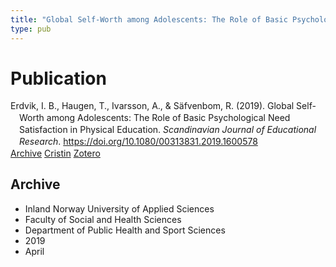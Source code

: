 ```yaml
---
title: "Global Self-Worth among Adolescents: The Role of Basic Psychological Need Satisfaction in Physical Education"
type: pub
---
```

<h1>Publication</h1>
<article id="csl-bib-container-BQVQPKCJ" class="csl-bib-container">
  <div class="csl-bib-body" style="line-height: 1.35; padding-left: 1em; text-indent:-1em;">
  <div class="csl-entry">Erdvik, I. B., Haugen, T., Ivarsson, A., &amp; S&#xE4;fvenbom, R. (2019). Global Self-Worth among Adolescents: The Role of Basic Psychological Need Satisfaction in Physical Education. <i>Scandinavian Journal of Educational Research</i>. <a href="https://doi.org/10.1080/00313831.2019.1600578">https://doi.org/10.1080/00313831.2019.1600578</a></div>
</div>
  <div class="csl-bib-buttons">
    <a href="#taxonomy-article-BQVQPKCJ" class="csl-bib-button">Archive</a>
    <a href="https://app.cristin.no/results/show.jsf?id=1690922" alt="Cristin URL" class="csl-bib-button">Cristin</a>
    <a href="http://zotero.org/groups/5022929/items/BQVQPKCJ" alt="Zotero URL" class="csl-bib-button">Zotero</a>
  </div>
  <div id="csl-bib-meta-container-BQVQPKCJ"></div>
</article>
<div id="csl-bib-meta-BQVQPKCJ" class="csl-bib-meta">
  <article id="taxonomy-article-BQVQPKCJ" class="taxonomy-article">
    <h1>Archive</h1>
    <ul>
      <li>Inland Norway University of Applied Sciences</li>
      <li>Faculty of Social and Health Sciences</li>
      <li>Department of Public Health and Sport Sciences</li>
      <li>2019</li>
      <li>April</li>
    </ul>
  </article>
</div>
